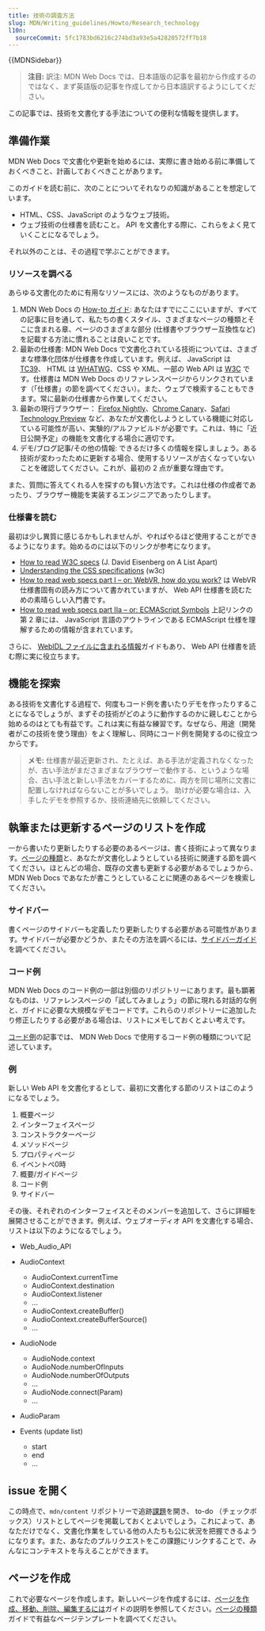 ```yaml
---
title: 技術の調査方法
slug: MDN/Writing_guidelines/Howto/Research_technology
l10n:
  sourceCommit: 5fc1783bd6216c274bd3a93e5a42820572ff7b18
---
```


{{MDNSidebar}}

> **注目:** 訳注:
> MDN Web Docs では、日本語版の記事を最初から作成するのではなく、まず英語版の記事を作成してから日本語訳するようにしてください。

この記事では、技術を文書化する手法についての便利な情報を提供します。

## 準備作業

MDN Web Docs で文書化や更新を始めるには、実際に書き始める前に準備しておくべきこと、計画しておくべきことがあります。

このガイドを読む前に、次のことについてそれなりの知識があることを想定しています。

- HTML、CSS、JavaScript のようなウェブ技術。
- ウェブ技術の仕様書を読むこと。 API を文書化する際に、これらをよく見ていくことになるでしょう。

それ以外のことは、その過程で学ぶことができます。

### リソースを調べる

あらゆる文書化のために有用なリソースには、次のようなものがあります。

1. MDN Web Docs の [How-to ガイド](/ja/docs/MDN/Writing_guidelines/Howto): あなたはすでにここにいますが、すべての記事に目を通して、私たちの書くスタイル、さまざまなページの種類とそこに含まれる章、ページのさまざまな部分 (仕様書やブラウザー互換性など) を記載する方法に慣れることは良いことです。
2. 最新の仕様書: MDN Web Docs で文書化されている技術については、さまざまな標準化団体が仕様書を作成しています。例えば、 JavaScript は [TC39](https://tc39.es/)、 HTML は [WHATWG](https://whatwg.org/)、CSS や XML、一部の Web API は [W3C](https://www.w3.org/) です。仕様書は MDN Web Docs のリファレンスページからリンクされています（「仕様書」の節を調べてください）。また、ウェブで検索することもできます。常に最新の仕様書から作業してください。
3. 最新の現行ブラウザー： [Firefox Nightly](https://www.mozilla.org/en-US/firefox/channel/desktop/#nightly)、[Chrome Canary](https://www.google.com/intl/en/chrome/canary/)、[Safari Technology Preview](https://webkit.org/downloads/) など、あなたが文書化しようとしている機能に対応している可能性が高い、実験的/アルファビルドが必要です。これは、特に「近日公開予定」の機能を文書化する場合に適切です。
4. デモ/ブログ記事/その他の情報: できるだけ多くの情報を探しましょう。ある技術が変わったために更新する場合、使用するリソースが古くなっていないことを確認してください。これが、最初の 2 点が重要な理由です。

また、質問に答えてくれる人を探すのも賢い方法です。これは仕様の作成者であったり、ブラウザー機能を実装するエンジニアであったりします。

### 仕様書を読む

最初は少し異質に感じるかもしれませんが、やればやるほど使用することができるようになります。始めるのには以下のリンクが参考になります。

- [How to read W3C specs](https://alistapart.com/article/readspec/) (J. David Eisenberg on A List Apart)
- [Understanding the CSS specifications](https://www.w3.org/Style/CSS/read) (w3c)
- [How to read web specs part I – or: WebVR, how do you work?](https://surma.dev/things/reading-specs/) は WebVR 仕様書固有の読み方について書かれていますが、 Web API 仕様書を読むための素晴らしい入門書です。
- [How to read web specs part IIa – or: ECMAScript Symbols](https://surma.dev/things/reading-specs-2/) 上記リンクの第 2 章には、 JavaScript 言語のアウトラインである ECMAScript 仕様を理解するための情報が含まれています。

さらに、 [WebIDL ファイルに含まれる情報](/ja/docs/MDN/Writing_guidelines/Howto/Write_an_API_reference/Information_contained_in_a_WebIDL_file)ガイドもあり、 Web API 仕様書を読む際に実に役立ちます。

## 機能を探索

ある技術を文書化する過程で、何度もコード例を書いたりデモを作ったりすることになるでしょうが、まずその技術がどのように動作するのかに親しむことから始めるのはとても有益です。これは実に有益な練習です。なぜなら、用途（開発者がこの技術を使う理由）をよく理解し、同時にコード例を開発するのに役立つからです。

> **メモ:** 仕様書が最近更新され、たとえば、ある手法が定義されなくなったが、古い手法がまださまざまなブラウザーで動作する、というような場合、古い手法と新しい手法をカバーするために、両方を同じ場所に文書に配置しなければならないことが多いでしょう。
> 助けが必要な場合は、入手したデモを参照するか、技術連絡先に依頼してください。

## 執筆または更新するページのリストを作成

一から書いたり更新したりする必要のあるページは、書く技術によって異なります。[ページの種類](/ja/docs/MDN/Writing_guidelines/Page_structures/Page_types)と、あなたが文書化しようとしている技術に関連する節を調べてください。ほとんどの場合、既存の文書も更新する必要があるでしょうから、 MDN Web Docs であなたが書こうとしていることに関連のあるページを検索してください。

### サイドバー

書くページのサイドバーも定義したり更新したりする必要がある可能性があります。サイドバーが必要かどうか、またその方法を調べるには、[サイドバーガイド](/ja/docs/MDN/Writing_guidelines/Howto/Write_an_API_reference/Sidebars)を調べてください。

### コード例

MDN Web Docs のコード例の一部は別個のリポジトリーにあります。最も顕著なものは、リファレンスページの「試してみましょう」の節に現れる対話的な例と、ガイドに必要な大規模なデモコードです。これらのリポジトリーに追加したり修正したりする必要がある場合は、リストにメモしておくとよい考えです。

[コード例](/ja/docs/MDN/Writing_guidelines/Page_structures/Code_examples)の記事では、 MDN Web Docs で使用するコード例の種類について記述しています。

### 例

新しい Web API を文書化するとして、最初に文書化する節のリストはこのようになるでしょう。

1. 概要ページ
2. インターフェイスページ
3. コンストラクターページ
4. メソッドページ
5. プロパティページ
6. イベントぺ0時
7. 概要/ガイドページ
8. コード例
9. サイドバー

その後、それぞれのインターフェイスとそのメンバーを追加して、さらに詳細を展開させることができます。例えば、ウェブオーディオ API を文書化する場合、リストは以下のようになるでしょう。

- Web_Audio_API
- AudioContext

  - AudioContext.currentTime
  - AudioContext.destination
  - AudioContext.listener
  - ...
  - AudioContext.createBuffer()
  - AudioContext.createBufferSource()
  - ...

- AudioNode

  - AudioNode.context
  - AudioNode.numberOfInputs
  - AudioNode.numberOfOutputs
  - ...
  - AudioNode.connect(Param)
  - ...

- AudioParam
- Events (update list)

  - start
  - end
  - …

## issue を開く

この時点で、`mdn/content` リポジトリーで追跡[課題](https://github.com/mdn/content/issues)を開き、 to-do （チェックボックス）リストとしてページを掲載しておくとよいでしょう。これによって、あなただけでなく、文書化作業をしている他の人たちも公に状況を把握できるようになります。また、あなたのプルリクエストをこの課題にリンクすることで、みんなにコンテキストを与えることができます。

## ページを作成

これで必要なページを作成します。新しいページを作成するには、[ページを作成、移動、削除、編集するには](/ja/docs/MDN/Writing_guidelines/Howto/Creating_moving_deleting)ガイドの説明を参照してください。[ページの種類](/ja/docs/MDN/Writing_guidelines/Page_structures/Page_types)ガイドで有益なページテンプレートを調べてください。
